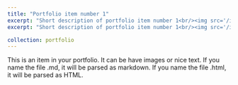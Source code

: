 ```yaml
---
title: "Portfolio item number 1"
excerpt: "Short description of portfolio item number 1<br/><img src='/images/500x300.png'>"
excerpt: "Short description of portfolio item number 1<br/><img src='/images/500x300.png'>"

collection: portfolio
---
```


This is an item in your portfolio. It can be have images or nice text. If you name the file .md, it will be parsed as markdown. If you name the file .html, it will be parsed as HTML. 
